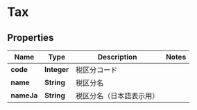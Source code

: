

# Tax


## Properties

Name | Type | Description | Notes
------------ | ------------- | ------------- | -------------
**code** | **Integer** | 税区分コード | 
**name** | **String** | 税区分名 | 
**nameJa** | **String** | 税区分名（日本語表示用） | 




